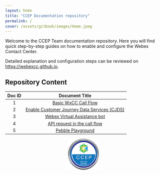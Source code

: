 ```yaml
---
layout: home
title: "CCEP Documentation repository"
permalink: /
cover: /assets/gitbook/images/Home.jpeg
---
```


Welcome to the CCEP Team documentation repository. Here you will find quick step-by-step guides on how to enable and configure the Webex Contact Center.

Detailed explanation and configuration steps can be reviewed on <https://webexcc.github.io>.

## Repository Content

| Doc ID |                       Document Title                        |
| :----: | :---------------------------------------------------------: |
|   1    |          [Basic WxCC Call Flow](/pages/BasicFlow/)          |
|   2    | [Enable Customer Journey Data Services (CJDS)](/pages/JDS/) |
|   3    |      [Webex Virtual Assistance bot](/pages/NativeVA/)       |
|   4    |       [API request in the call flow](/pages/APIflow)        |
|   5    |        [Pebble Playground](/pages/Pebbleplayground)         |

<center><img src="/assets/gitbook/images/ccep.png" width="100"></center>

